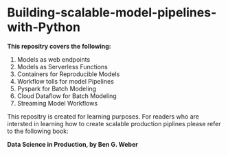 # Building-scalable-model-pipelines-with-Python

**This repositry covers the following:**

1. Models as web endpoints
2. Models as Serverless Functions
3. Containers for Reproducible Models
4. Workflow tolls for model Pipelines
5. Pyspark for Batch Modeling
6. Cloud Dataflow for Batch Modeling
7. Streaming Model Workflows


This repositry is created for learning purposes. 
For readers who are intersted in learning how to create scalable production piplines please refer to the following book:

**Data Science in Production, by Ben G. Weber**
